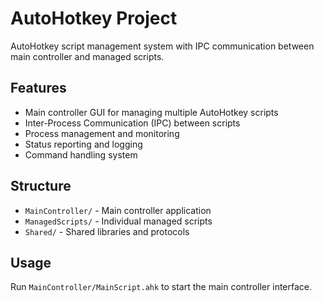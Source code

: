 # AutoHotkey Project

AutoHotkey script management system with IPC communication between main controller and managed scripts.

## Features

- Main controller GUI for managing multiple AutoHotkey scripts
- Inter-Process Communication (IPC) between scripts
- Process management and monitoring
- Status reporting and logging
- Command handling system

## Structure

- `MainController/` - Main controller application
- `ManagedScripts/` - Individual managed scripts
- `Shared/` - Shared libraries and protocols

## Usage

Run `MainController/MainScript.ahk` to start the main controller interface.